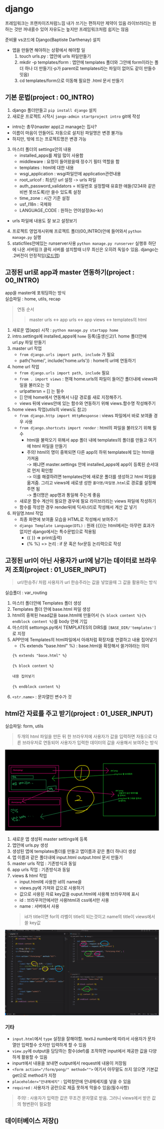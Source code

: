 # django
프레임워크는 프랜차이즈처럼느낌 내가 쓰기는 편하지만 제약이 있음
라이브러리는 원하는 것만 꺼내옰수 있어 자유도는 높지만 프레임워크처럼 쉽지는 않음

준비물
vs코드에 Django(Baptiste Darthenay) 설치 

- 앱을 만들면 해야하는 상황에서 해야할 일
  1. touch urls.py : 앱안에 urls 파일만들기
  2. mkdir -p templates/form : 앱안에 templates 폴더와 그안에 form이라는 폴더 하나 더 만들기(-p가 parent로 templates라는 파일이 없어도 같이 만들수 잇음)
  3. cd templates/form으로 이동해 필요한 .html 문서 만들기

## 기본 문법(project : 00_INTRO)
1. django 폴더만들고 `pip install django` 설치
2. 새로운 프로젝트 시작시 `jango-admin startproject intro` git에 작성
  - intro는 총무(master app)고 manage는 집사?
  -  이름이 마음이 안들어도 자동으로 설치된 파일명은 변경 불가능
  - 하지만, 밖에 뜨는 프로젝트명은 변경 가능
3. 마스터 폴더의 settings안의 내용
   - installed_apps를 제일 많이 사용함
   - middleware : 요청이 들어왔을때 정수기 필터 역할을 함
   - templates : html에 대한 내용
   - wsgi_application : wsgi파일안에 application관련내용
   - root_urlcof : 최상단 url 설정 -> urls 파일
   - auth_password_validators = 비밀번호 설정할때 유효한 애들(1234와 같은 비번 못쓰도록)만 쓸수 있도록 설정
   - time_zone : 시간 기준 설정
   - usf_I18n : 국제화
   - LANGUAGE_CODE : 원하는 언어설정(ko-kr)
  - urls 파일에 내용도 잘 보고 설정보기
4. 프로젝트 영업개시위해 프로젝트 폴더(00_INTRO)안에 들어와서 `python manage.py` 실행
5. staticfiles안에있는 runserver사용 `python manage.py runserver` 실행후 하단에 나온 서버링크 클릭
서버를 설치할때 너무 최신은 오히려 독일수 있음. django는 .2버전이 안정적임([로드맵](https://www.djangoproject.com/download/))


## 고정된 url로 app과 master 연동하기(project : 00_INTRO)
app을 master에 포워딩하는 방식   
실습파일 : home, utils, recap
> 연동 순서 
>> master urls <-> app urls <-> app views <-> templates의 html
1. 새로운 앱(app) 시작 : `python manage.py startapp home`
2. intro.settings에 installed_apps에 `home` 등록(출생신고)1. home 폴더안에 url.py 파일 만들기
3. master url 작업
   - `from django.urls import path, include` 가 필요
   - path('home/', include('home.urls')) : home의 url에 연동하기
4. home url 작업
   - `from django.urls import path, include` 필요
   - `from . import views` : 현재 home.urls의 파일이 들어간 폴더내에 views파일을 불러오는 것
   - urlpattersn = [] 는 필수
   - [] 안에 home에서 연동해서 나갈 경로를 새로 지정해주기. 
   - views 뒤에 views안에 있는 함수와 연동하기 위해 views.함수명 작성해주기
5. home views 작업(utils의 views도 참고)
   - `from django.http import HttpResponse` : views 파일에서 바로 보여줄 경우 사용
   - `from django.shortcuts import render` : html의 파일을 불러오기 위해 필수
     - html을 불럭오기 위해서 app 폴더 내에 templates의 폴더를 만들고 여기에 html 파일을 만들기
     - 주의! html의 명이 중복되면 다른 app의 하위 templates에 있는 html을 가져옴    
      -> 왜냐면 master.settings 안에 installed_apps에 app이 등록된 순서대로 먼저 확인함   
      -> 이를 해결하려면 templates안에 새로운 폴더를 생성하고 html 파일을 옮겨줌. 그리고 views에 새로생 성한 `폴더명/파일명.html`로 경로를 설정해주면 됨   
      -> 폴더명은 app명과 통일해 주는게 좋음
   - 새로운 함수 계산이 필요한 경우에 필요 라이브러리는 views 파일에 작성하기
   - 함수를 작성한 경우 render뒤에 딕셔너리로 작성해서 계산 값 넣기
6. 파일명.html 작업
   - 최종 화면에 보여줄 모습을 HTML로 작성해서 보여주기
   - `django Template Language(DTL)` : 원래 {{}}는 html에서는 아무런 효과가 없지만 django에서는 특수문법으로 적용됨
     - {{  }} => print(출력)
     - {%  %} => 논리 : if 문 혹은 for문등 논리력으로 작성 


## 고정된 url이 아닌 사용자가 url에 남기는 데이터로 브라우저 조회(project : 01_USER_INPUT)
> url/한승주/ 처럼 사용자가 url 한승주라는 값을 넣었을때 그 값을 활용하는 방식    

실습폴더 : var_routing

1. 마스터 폴더안에 Templates 폴더 생성
2. Templates 폴더 안에 base.html 파일 생성
3. html의 중복된 head값을 base.html에 만들어서 `{% block content %}{% endblock content %}`를 body 안에 기입
4. 마스터의 settomgs.py에서 TEMPLATES의 DIRS를 `[BASE_DIR/'templates']`로 지정
5. APP안에 Templates의 html파일에서 아래처럼 확장자를 연결하고 내용 집어넣기
   - {% extends "base.html" %} : base.html을 확장해서 쓸거야라는 의미 
    ```html
    {% extends "base.html" %}

    {% block content %}

    내용 집어넣기

    {% endblock content %}
    ```
6. `<str.name>` : 문자열인 변수가 것

## html간 자료를 주고 받기(project : 01_USER_INPUT)
실습파일: form, utils
> 두개의 html 파일을 만든 뒤 한 브라우저에 사용자가 값을 입력하면 자동으로 다른 브라우저로 연동되어 사용자가 입력한 데이터의 값을 사용해서 보여주는 방식
   <p align="center">
   <img src="../이미지/django01.png">
   </p>

1. 새로운 앱 생성뒤 master settings에 등록
2. 앱안에 urls.py 생성
3. 생성된 앱에 templates폴더를 만들고 앱이름과 같은 폴더 하나더 생성 
4. 앱 이름과 같은 폴더내에 input.html output.html 문서 만들기
5. master urls 작업  : 기존방식과 동일
6. app urls 작업 : 기존방식과 동일
7. views & html 작업 
   - input.html에 사용한 id의 name을 
   - views.py에 가져와 값으로 사용하기
   - 값으로 사용된 자료 key값을 ouput.html에 사용해 브라우저에 표시
   - id : 브라우저안에서만 사용html과 css에서만 사용
   - name : 서버에서 사용
   > id가 title이면 for의 라벨이 title이 되는것이고 name의 title이 views에서 쓸 key값
<p align="center">
<img src="../이미지/django02.png">
</p>

### 기타 
- `input.html`에서 `type` 설정을 잘해야함. text냐 number에 따라서 사용자가 문자열만 입력할수 숫자만 입력하게 할 수 있음
- `view.py`에 output을 담당하는 함수(def)를 조작하면 input에서 제공한 값을 다양하게 활용할 수 있음
- inpurt에서 내용을 보내면 output에서 request에 내용이 저장됨
- `<form action="/form/pong/" method="">` 여기서 아무말도 쓰지 않으면 기본값 get으로 method가 지정
- `placeholder="안내메세지"` : 입력창안에 안내메세지를 넣을 수 있음
- `required` : 사용자가 공란으로 제출 못하게 막을수 있음(필수사항)
> 주의! : 사용자가 입력한 값은 무조건 문자열로 받음. 그러니 views에서 받은 값의 형변환이 필요함

## 데이터베이스 저장()



